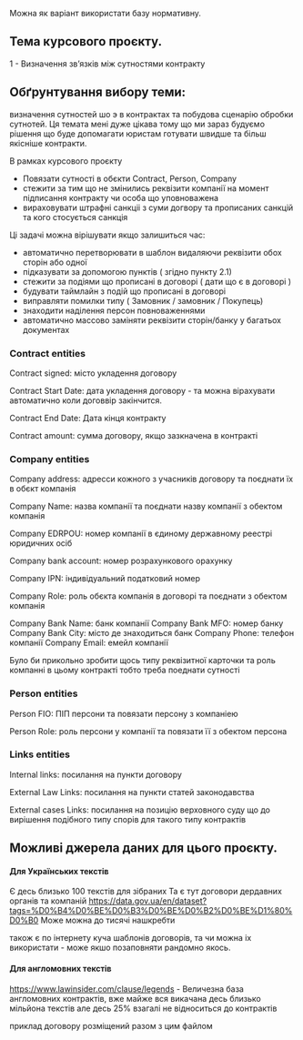 Можна як варіант використати базу нормативну.

## Тема курсового проєкту.
1 - Визначення зв’язків між сутностями контракту
## Обґрунтування вибору теми:
визначення сутностей шо э в контрактах та побудова сценарію обробки сутнотей.
Ця темата мені дуже цікава тому що ми зараз будуємо рішення що буде допомагати юристам готувати швидше та більш якісніше контракти.

В рамках курсового проєкту  
- Повязати сутності в обєкти Contract, Person, Company
- стежити за тим що не змінились реквізити компанії на момент підписання контракту чи особа що уповноважена
- вираховувати штрафні санкціі з суми догвору та прописаних санкцій та кого стосується санкція

Ці задачі можна вірішувати якщо залишиться час:
- автоматично перетворювати в шаблон видаляючи реквізити обох сторін або одної
- підказувати за допомогою пунктів ( згідно пункту 2.1) 
- стежити за подіями що прописані в договорі ( дати що є в договорі )
- будувати таймлайн з подій що прописані в договорі
- виправляти помилки типу ( Замовник / замовник / Покупець)
- знаходити наділення персон повноваженнями
- автоматично массово заміняти реквізити сторін/банку у багатьох документах

### Contract entities
Contract signed: місто укладення договору

Contract Start Date: дата укладення договору - та можна вірахувати автоматично коли договвір закінчится.

Contract End Date: Дата кінця контракту

Contract amount: сумма договору, якщо зазкначена в контракті

### Company entities
Company address: адресси кожного з учасників договору та поєднати їх в обєкт компанія

Company Name: назва компанії та поєднати назву компанії з обектом компанія

Company EDRPOU: номер компанії в єдиному державному реестрі юридичних осіб

Company bank account: номер розрахункового орахунку

Company IPN: індивідуальний податковий номер

Company Role: роль обєкта компанія в договорі та поєднати з обектом компанія

Company Bank Name: банк компанії
Company Bank MFO: номер банку 
Company Bank City: місто де знаходиться банк
Company Phone: телефон компанії
Company Email: емейл компанії

Було би прикольно зробити щось типу реквізитної карточки та роль компанні в цьому контракті
тобто треба поеднати сутності 
### Person entities
Person FIO: ПІП персони та повязати персону з компаніею

Person Role: роль персони у компанії та повязати її з обектом персона

### Links entities
Internal links: посилання на пункти договору

External Law Links: посилання на пункти статей законодавства

External cases Links: посилання на позицію верховного суду що до вирішення подібного типу спорів для такого типу контрактів

## Можливі джерела даних для цього проєкту.

#### Для Українських текстів

Є десь близько 100 текстів для зібраних 
Та є тут договори дердавних органів та компаній https://data.gov.ua/en/dataset?tags=%D0%B4%D0%BE%D0%B3%D0%BE%D0%B2%D0%BE%D1%80%D0%B0
Може можна до тисячі нашкребти

також є по інтернету куча шаблонів договорів, та чи можна іх використати - може якшо позаповняти рандомно якось.


#### Для англомовних текстів

https://www.lawinsider.com/clause/legends - Величезна база англомовних контрактів, вже майже вся викачана десь близько мільйона текстів але десь 25% взагалі не відноситься до контрактів



приклад договору розміщений разом з цим файлом
